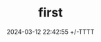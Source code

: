 ---
title: first
date: 2024-03-12 22:42:55 +/-TTTT
categories: [TOP_CATEGORIE, SUB_CATEGORIE]
tags: [TAG]     # TAG names should always be lowercase
---